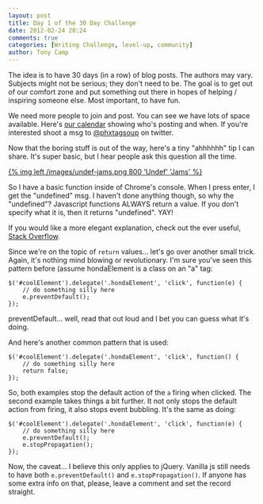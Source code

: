 ```yaml
---
layout: post
title: Day 1 of the 30 Day Challenge
date: 2012-02-24 20:24
comments: true
categories: [Writing Challenge, level-up, community]
author: Tony Camp
---
```


The idea is to have 30 days (in a row) of blog posts. The authors may vary. Subjects might not be serious; they don't need to be. The goal is to get out of our comfort zone and put something out there in hopes of helping / inspiring someone else. Most important, to have fun.

We need more people to join and post. You can see we have lots of space available. Here's [our calendar][0] showing who's posting and when. If you're interested shoot a msg to [@phxtagsoup][2] on twitter.

Now that the boring stuff is out of the way, here's a tiny "ahhhhhh" tip I can share. It's super basic, but I hear people ask this question all the time.

<a href="/images/undef-jams.png" target="_new">{% img left /images/undef-jams.png 800 'Undef' 'Jams' %}</a>

So I have a basic function inside of Chrome's console. When I press enter, I get the "undefined" msg. I haven't done anything though, so why the "undefined"? Javascript functions ALWAYS return a value. If you don't specify what it is, then it returns "undefined". YAY!

<!--more-->

If you would like a more elegant explanation, check out the ever useful, [Stack Overflow][1].

Since we're on the topic of `return` values... let's go over another small trick. Again, it's nothing mind blowing or revolutionary. I'm sure you've seen this pattern before (assume hondaElement is a class on an "a" tag:
```
$('#coolElement').delegate('.hondaElement', 'click', function(e) {
	// do something silly here
	e.preventDefault();
});
```
preventDefault... well, read that out loud and I bet you can guess what it's doing.

And here's another common pattern that is used:
```
$('#coolElement').delegate('.hondaElement', 'click', function() {
	// do something silly here
	return false;
});
```
So, both examples stop the default action of the `a` firing when clicked. The second example takes things a bit further. It not only stops the default action from firing, it also stops event bubbling. It's the same as doing:
```
$('#coolElement').delegate('.hondaElement', 'click', function(e) {
	// do something silly here
	e.preventDefault();
	e.stopPropagation();
});
```
Now, the caveat... I believe this only applies to jQuery. Vanilla js still needs to have both `e.preventDefault()` and `e.stopPropagation()`. If anyone has some extra info on that, please, leave a comment and set the record straight.

[0]: https://www.google.com/calendar/b/0/embed?src=6tbdk1sbit95epi2bb8c8jqqv4@group.calendar.google.com&ctz=America/Phoenix
[1]: http://stackoverflow.com/questions/903120/should-i-always-give-a-return-value-to-my-function/903126#903126
[2]: https://twitter.com/#!/phxtagsoup